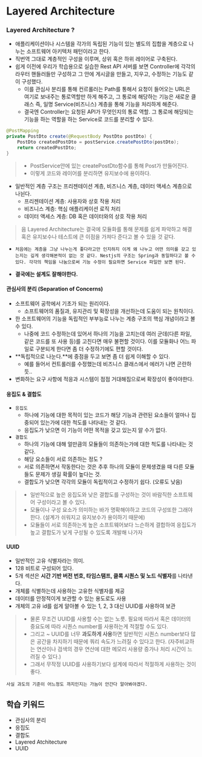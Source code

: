 # Layered Architecture


### Layered Architecture ?
- 애플리케이션이나 시스템을 각가의 독립된 기능이 있는 별도의 집합을 계층으로 나누는 소프트웨어 아키텍처 패턴이라고 한다.
- 직번역 그대로 계층적인 구성을 이루며, 상위 혹은 하위 레이어로 구축된다.
- 쉽게 이전에 우리가 학습용으로 실습한 Rest API 서버를 보면 Controller에 각각의 라우터 핸들러들만 구성하고 그 안에 게시글을 만들고, 지우고, 수정하는 기능도 같이 구성했다. 
    - 이를 관심사 분리를 통해 컨르롤러는 Path를 통해서 요청이 들어오는 URL은 여기로 보내주는 통로역할만 하게 해주고, 그 통로에 해당하는 기능은 새로운 클래스 즉, 일명 Service(비즈니스) 계층을 통해 기능을 처리하게 해준다. 
    - 결국엔 Controller는 요청된 API가 무엇인지의 통로 역할. 그 통로에 해당되는 기능을 하는 역할을 하는 Service로 코드를 분리할 수 있다. 

```java
@PostMapping
private PostDto create(@RequestBody PostDto postDto) {
    PostDto createdPostDto = postService.createPostDto(postDto);
    return createdPostDto;
}
```
> - PostService안에 있는 createPostDto함수를 통해 Post가 만들어진다. 
> - 이렇게 코드와 레이어를 분리하면 유지보수에 용이하다.
   
- 일반적인 계층 구조는 프리젠테이션 계층, 비즈니스 계층, 데이터 액세스 계층으로 나뉜다.
    - 프리젠테이션 계층: 사용자와 상호 작용 처리
    - 비즈니스 계층: 핵심 애플리케이션 로직 처리
    - 데이터 액세스 계층: DB 혹은 데이터와의 상호 작용 처리

> 음 Layered Architecture는 결국에 모듈화를 통해 문제를 쉽게 파악하고 해결 혹은 유지보수나 테스트에 큰 이점을 가져다 준다고 볼 수 있을 것 같다. 

- `처음에는 계층을 그냥 나누는게 좋다라고만 인지하지 이게 왜 나누고 어떤 의미를 갖고 있는지는 깊게 생각해본적이 없는 것 같다. Nestjs의 구조는 Spring과 동일하다고 볼 수 있다. 각각의 책임을 나눔으로써 기능 수정이 필요하면 Service 파일만 보면 된다. `

- **결국에는 설계도 잘해야한다.**

#### 관심사의 분리 (Separation of Concerns)
- 소프트웨어 공학에서 기초가 되는 원리이다. 
    - 소프트웨어의 품질과, 유지관리 및 확장성을 개선하는데 도움이 되는 원칙이다.
- 한 소프트웨어의 기능을 독립적인 부부능로 나누는 계층 구조의 핵심 개념이라고 볼 수 있다.
    - 나중에 코드 수정하는데 있어서 하나의 기능을 고치는데 여러 군데(다른 파일, 같은 코드를 또 사용 등)를 고친다면 매우 불편할 것이다. 이를 모듈화나 어느 파일로 구분되게 한다면 좀 더 수정하기에도 편할 것이다.
- **독립적으로 나눈다.**에 중점을 두고 보면 좀 더 쉽게 이해할 수 있다. 
    - 예를 들어서 컨트롤러를 수정했는데 비즈니스 클래스에서 에러가 나면 곤란하듯..
- 변화하는 요구 사항에 적응과 시스템이 점점 거대해짐으로써 확장성이 좋아야한다. 



#### 응집도 & 결합도
- `응집도`
    - 하나에 기능에 대한 목적이 있는 코드가 해당 기능과 관련된 요소들이 얼마나 집중되어 있는가에 대한 척도를 나타내는 것 같다. 
    - 응집도가 낮으면 이 기능이 어떤 목적을 갖고 있는지 알 수가 없다.
- `결합도`
    - 하나의 기능에 대해 얼만큼의 모듈들이 의존하는가에 대한 척도를 나타내는 것 같다.
    - 해당 요소들이 서로 의존하는 정도 ? 
    - 서로 의존하면서 작동한다는 것은 추후 하나의 모듈이 문제생겼을 때 다른 모듈들도 문제가 생길 확률이 높다는 것. 
    - 결합도가 낮으면 각각의 모듈이 독립적이고 수정하기 쉽다. (오류도 낮음) 

> - 일반적으로 높은 응집도와 낮은 결합도를 구성하는 것이 바람직한 소프트웨어 구성이라고 볼 수 있다.
> - 모듈이나 구성 요소가 의미하는 바가 명확해야하고 코드의 구성또한 그래야한다. (설계가 쉬워지고 유지보수가 용이하기 때문에)
> - 모듈들이 서로 의존하는게 높은 소프트웨어보다 느슨하게 결합하여 응집도가 높고 결합도가 낮게 구성될 수 있도록 개발해 나가자

#### UUID
- 일반적인 고유 식별자라는 의미.
- 128 비트로 구성되어 있다.
- 5개 섹션은 **시간 기반 버전 번호, 타임스탬프, 클록 시퀀스 및 노드 식별자**를 나타낸다.
- 개체를 식별하는데 사용하는 고유한 식별자를 제공
- 데이터를 안정적이게 보관할 수 있는 용도로도 사용
- 개체의 고유 id를 쉽게 알아볼 수 있는 1, 2, 3 대신 UUID를 사용하여 보관

> - 물론 무조건 UUID를 사용할 수는 없는 노릇. 필요에 따라서 혹은 데이터의 중요도에 따라 시퀀스 number를 사용하는게 적절할 수도 있다. 
> - 그리고 ~ UUID를 너무 **과도하게 사용**하면 일반적인 시퀀스 number보다 많은 공간을 차지하기 때문에 쿼리 속도가 느려질 수 있다고 한다. (자주비교하는 연산이나 검색의 경우 연산에 대한 메모리 사용량 증가나 처리 시간이 느려질 수 있다.) 
> - 그래서 무작정 UUID를 사용하기보다 설계에 따라서 적절하게 사용하는 것이 좋다.

`사실 과도의 기준이 어느정도 까지인지는 가늠이 안간다 알아봐야겠다.`


## 학습 키워드
* 관심사의 분리
* 응집도
* 결합도
* Layered Atchitecture
* UUID
